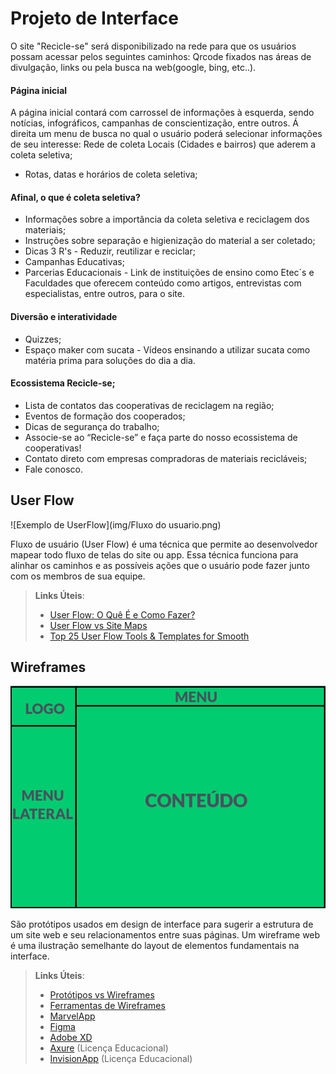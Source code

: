
# Projeto de Interface

O site "Recicle-se" será disponibilizado na rede para que os usuários possam acessar pelos seguintes caminhos: Qrcode fixados nas áreas de divulgação, links ou pela busca na web(google, bing, etc..).

#### Página inicial
A página inicial contará com carrossel de informações à esquerda, sendo notícias, infográficos, campanhas de conscientização, entre outros.
Á direita um menu de busca no qual o usuário poderá selecionar informações de seu interesse:
Rede de coleta Locais (Cidades e bairros) que aderem a coleta seletiva;
* Rotas, datas e horários de coleta seletiva;

#### Afinal, o que é coleta seletiva? 
* Informações sobre a importância da coleta seletiva e reciclagem dos materiais;
* Instruções sobre separação e higienização do material a ser coletado;
* Dicas 3 R's - Reduzir, reutilizar e reciclar;
* Campanhas Educativas;
* Parcerias Educacionais - Link de instituições de ensino como Etec´s e Faculdades que oferecem conteúdo  como artigos, entrevistas com especialistas, entre outros, para o site.

#### Diversão e interatividade
* Quizzes;
* Espaço maker com sucata - Vídeos ensinando a utilizar sucata como matéria prima para soluções do dia a dia.

#### Ecossistema Recicle-se;
* Lista de contatos das cooperativas de reciclagem na região;
* Eventos de formação dos cooperados;
* Dicas de segurança do trabalho;
* Associe-se ao “Recicle-se” e faça parte do nosso ecossistema de cooperativas!
* Contato direto com empresas compradoras de materiais recicláveis;
* Fale conosco.


## User Flow

![Exemplo de UserFlow](img/Fluxo do usuario.png)

Fluxo de usuário (User Flow) é uma técnica que permite ao desenvolvedor mapear todo fluxo de telas do site ou app. Essa técnica funciona para alinhar os caminhos e as possíveis ações que o usuário pode fazer junto com os membros de sua equipe.

> **Links Úteis**:
> - [User Flow: O Quê É e Como Fazer?](https://medium.com/7bits/fluxo-de-usu%C3%A1rio-user-flow-o-que-%C3%A9-como-fazer-79d965872534)
> - [User Flow vs Site Maps](http://designr.com.br/sitemap-e-user-flow-quais-as-diferencas-e-quando-usar-cada-um/)
> - [Top 25 User Flow Tools & Templates for Smooth](https://www.mockplus.com/blog/post/user-flow-tools)


## Wireframes

![Exemplo de Wireframe](img/wireframe.png)

São protótipos usados em design de interface para sugerir a estrutura de um site web e seu relacionamentos entre suas páginas. Um wireframe web é uma ilustração semelhante do layout de elementos fundamentais na interface.
 
> **Links Úteis**:
> - [Protótipos vs Wireframes](https://www.nngroup.com/videos/prototypes-vs-wireframes-ux-projects/)
> - [Ferramentas de Wireframes](https://rockcontent.com/blog/wireframes/)
> - [MarvelApp](https://marvelapp.com/developers/documentation/tutorials/)
> - [Figma](https://www.figma.com/)
> - [Adobe XD](https://www.adobe.com/br/products/xd.html#scroll)
> - [Axure](https://www.axure.com/edu) (Licença Educacional)
> - [InvisionApp](https://www.invisionapp.com/) (Licença Educacional)
